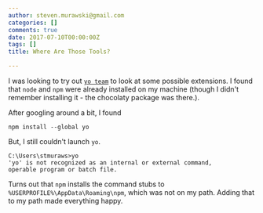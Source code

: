 ```yaml
---
author: steven.murawski@gmail.com
categories: []
comments: true
date: 2017-07-10T00:00:00Z
tags: []
title: Where Are Those Tools?

---
```


I was looking to try out [`yo team`](http://donovanbrown.com/post/yo-Team) to look at some possible extensions.  I found that `node` and `npm` were already installed on my machine (though I didn't remember installing it - the chocolaty package was there.).

After googling around a bit, I found

```
npm install --global yo
```

But, I still couldn't launch `yo`.

```
C:\Users\stmuraws>yo
'yo' is not recognized as an internal or external command,
operable program or batch file.
```

Turns out that `npm` installs the command stubs to `%USERPROFILE%\AppData\Roaming\npm`, which was not on my path.  Adding that to my path made everything happy.
